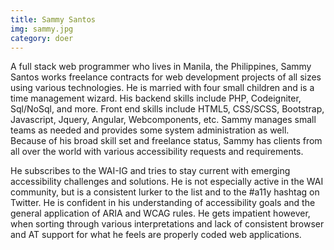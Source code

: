 ```yaml
---
title: Sammy Santos
img: sammy.jpg
category: doer
---
```


A full stack web programmer who lives in Manila, the Philippines, Sammy Santos works freelance contracts for web development projects of all sizes using various technologies. He is married with four small children and is a time management wizard.  His backend skills include PHP, Codeigniter, Sql/NoSql, and more. Front end skills include HTML5, CSS/SCSS, Bootstrap, Javascript, Jquery, Angular, Webcomponents, etc. Sammy manages small teams as needed and provides some system administration as well. Because of his broad skill set and freelance status, Sammy has clients from all over the world with various accessibility requests and requirements.

He subscribes to the WAI-IG and tries to stay current with emerging accessibility challenges and solutions.  He is not especially active in the WAI community, but is a consistent lurker to the list and to the #a11y hashtag on Twitter.  He is confident in his understanding of accessibility goals and the general application of ARIA and WCAG rules.  He gets impatient however, when sorting through various interpretations and lack of consistent browser and AT support for what he feels are properly coded web applications.
